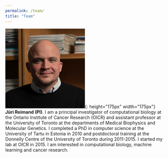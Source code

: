 ```yaml
---
permalink: /team/
title: "Team"
---
```


![jr](/assets/images/juri.png){: height="175px" width="175px"}  
**Jüri Reimand (PI)**. I am a principal investigator of computational biology at the Ontario Institute of Cancer Research (OICR) and assistant professor at the University of Toronto at the departments of Medical Biophysics and Molecular Genetics. I completed a PhD in computer science at the University of Tartu in Estonia in 2010 and postdoctoral training at the Donnelly Centre of the University of Toronto during 2011-2015. I started my lab at OICR in 2015. I am interested in computational biology, machine learning and cancer research. 